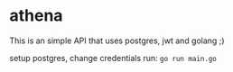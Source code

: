 # athena

This is an simple API that uses postgres, jwt and golang ;)

setup postgres, change credentials
run: `go run main.go`
